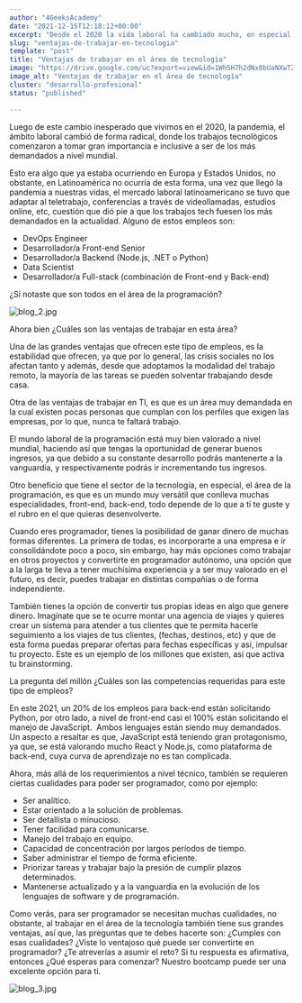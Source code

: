 ```yaml
---
author: "4GeeksAcademy"
date: "2021-12-15T12:18:12+00:00"
excerpt: "Desde el 2020 la vida laboral ha cambiado mucho, en especial, el área de la tecnología se ha visto enormemente beneficiada, acá verás algunas razones."
slug: "ventajas-de-trabajar-en-tecnologia"
template: "post"
title: "Ventajas de trabajar en el área de tecnología"
image: "https://drive.google.com/uc?export=view&id=1Wh5H7h2dNx8bUaNXwTZlAm1xN2LBps1n"
image_alt: "Ventajas de trabajar en el área de tecnología"
cluster: "desarrollo-profesional"
status: "published"

---
```


Luego de este cambio inesperado que vivimos en el 2020, la pandemia, el ámbito laboral cambió de forma radical, donde los trabajos tecnológicos comenzaron a tomar gran importancia e inclusive a ser de los más demandados a nivel mundial.

Esto era algo que ya estaba ocurriendo en Europa y Estados Unidos, no obstante, en Latinoamérica no ocurría de esta forma, una vez que llegó la pandemia a nuestras vidas, el mercado laboral latinoamericano se tuvo que adaptar al teletrabajo, conferencias a través de videollamadas, estudios online, etc, cuestión que dió pie a que los trabajos tech fuesen los más demandados en la actualidad. Alguno de estos empleos son:

- DevOps Engineer
- Desarrollador/a Front-end Senior
- Desarrollador/a Backend (Node.js, .NET o Python)
- Data Scientist
- Desarrollador/a Full-stack (combinación de Front-end y Back-end)

¿Si notaste que son todos en el área de la programación?

![blog_2.jpg](../../../static/images/blog/blog_2.jpg)

Ahora bien ¿Cuáles son las ventajas de trabajar en esta área?

Una de las grandes ventajas que ofrecen este tipo de empleos, es la estabilidad que ofrecen, ya que por lo general, las crisis sociales no los afectan tanto y además, desde que adoptamos la modalidad del trabajo remoto, la mayoría de las tareas se pueden solventar trabajando desde casa.

Otra de las ventajas de trabajar en TI, es que es un área muy demandada en la cual existen pocas personas que cumplan con los perfiles que exigen las empresas, por lo que, nunca te faltará trabajo.

El mundo laboral de la programación está muy bien valorado a nivel mundial, haciendo así que tengas la oportunidad de generar buenos ingresos, ya que debido a su constante desarrollo podrás mantenerte a la vanguardia, y respectivamente podrás ir incrementando tus ingresos.

Otro beneficio que tiene el sector de la tecnología, en especial, el área de la programación, es que es un mundo muy versátil que conlleva muchas especialidades, front-end, back-end, todo depende de lo que a ti te guste y el rubro en el que quieras desenvolverte.

Cuando eres programador, tienes la posibilidad de ganar dinero de muchas formas diferentes. La primera de todas, es incorporarte a una empresa e ir consolidándote poco a poco, sin embargo, hay más opciones como trabajar en otros proyectos y convertirte en programador autónomo, una opción que a la larga te lleva a tener muchísima experiencia y a ser muy valorado en el futuro, es decir, puedes trabajar en distintas compañías o de forma independiente.

También tienes la opción de convertir tus propias ideas en algo que genere dinero. Imagínate que se te ocurre montar una agencia de viajes y quieres crear un sistema para atender a tus clientes que te permita hacerle seguimiento a los viajes de tus clientes, (fechas, destinos, etc) y que de esta forma puedas preparar ofertas para fechas específicas y así, impulsar tu proyecto. Este es un ejemplo de los millones que existen, así que activa tu brainstorming.

La pregunta del millón ¿Cuáles son las competencias requeridas para este tipo de empleos?

En este 2021, un 20% de los empleos para back-end están solicitando Python, por otro lado, a nivel de front-end casi el 100% están solicitando el manejo de JavaScript.  Ambos lenguajes están siendo muy demandados. Un aspecto a resaltar es que, JavaScript está teniendo gran protagonismo, ya que, se está valorando mucho React y Node.js, como plataforma de back-end, cuya curva de aprendizaje no es tan complicada.

Ahora, más allá de los requerimientos a nivel técnico, también se requieren ciertas cualidades para poder ser programador, como por ejemplo:

- Ser analítico.
- Estar orientado a la solución de problemas.
- Ser detallista o minucioso.
- Tener facilidad para comunicarse.
- Manejo del trabajo en equipo.
- Capacidad de concentración por largos períodos de tiempo.
- Saber administrar el tiempo de forma eficiente.
- Priorizar tareas y trabajar bajo la presión de cumplir plazos determinados.
- Mantenerse actualizado y a la vanguardia en la evolución de los lenguajes de software y de programación.

Como verás, para ser programador se necesitan muchas cualidades, no obstante, al trabajar en el área de la tecnología también tiene sus grandes ventajas, así que, las preguntas que te debes hacerte son: ¿Cumples con esas cualidades? ¿Viste lo ventajoso qué puede ser convertirte en programador? ¿Te atreverías a asumir el reto? Si tu respuesta es afirmativa, entonces ¿Qué esperas para comenzar? Nuestro bootcamp puede ser una excelente opción para ti.

<call-to-action button_text="Ver programa" button_link="/es/curso-de-programacion-desde-cero" background="rgba(0, 151, 205, 0.15)" title="Impulsa tu carrera, gracias a la programación" text="Te invitamos a impulsa tu carrera, aprendiendo a programar con nuestro Programa Full Stack Developer."></call-to-action>


![blog_3.jpg](../../../static/images/blog/blog_3.jpg)
